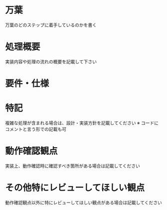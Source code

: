 # 万葉
万葉のどのステップに着手しているのかを書く

# 処理概要
実装内容や処理の流れの概要を記載して下さい

# 要件・仕様

# 特記
複雑な処理が含まれる場合は、設計・実装方針を記載してください ※ コードにコメントと言う形での記載も可

# 動作確認観点
実装上、動作確認時に確認すべき箇所がある場合は記載してください

# その他特にレビューしてほしい観点
動作確認観点以外に特にレビューしてほしい観点がある場合は記載してください